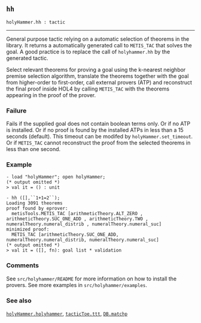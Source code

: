 ## `hh`

``` hol4
holyHammer.hh : tactic
```

------------------------------------------------------------------------

General purpose tactic relying on a automatic selection of theorems in
the library. It returns a automatically generated call to `METIS_TAC`
that solves the goal. A good practice is to replace the call of
`holyhammer.hh` by the generated tactic.

Select relevant theorems for proving a goal using the k-nearest neighbor
premise selection algorithm, translate the theorems together with the
goal from higher-order to first-order, call external provers (ATP) and
reconstruct the final proof inside HOL4 by calling `METIS_TAC` with the
theorems appearing in the proof of the prover.

### Failure

Fails if the supplied goal does not contain boolean terms only. Or if no
ATP is installed. Or if no proof is found by the installed ATPs in less
than a 15 seconds (default). This timeout can be modifed by
`holyHammer.set_timeout`. Or if `METIS_TAC` cannot reconstruct the proof
from the selected theorems in less than one second.

### Example

``` hol4
- load "holyHammer"; open holyHammer;
(* output omitted *)
> val it = () : unit

- hh ([],``1+1=2``);
Loading 3091 theorems 
proof found by eprover:
  metisTools.METIS_TAC [arithmeticTheory.ALT_ZERO , arithmeticTheory.SUC_ONE_ADD , arithmeticTheory.TWO , numeralTheory.numeral_distrib , numeralTheory.numeral_suc]
minimized proof:  
  METIS_TAC [arithmeticTheory.SUC_ONE_ADD, numeralTheory.numeral_distrib, numeralTheory.numeral_suc]
(* output omitted *)
> val it = ([], fn): goal list * validation
```

### Comments

See `src/holyhammer/README` for more information on how to install the
provers. See more examples in `src/holyhammer/examples`.

### See also

[`holyHammer.holyhammer`](#holyHammer.holyhammer),
[`tacticToe.ttt`](#tacticToe.ttt), [`DB.matchp`](#DB.matchp)
